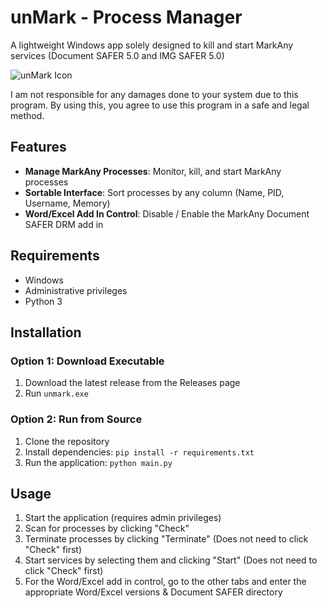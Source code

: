 # unMark - Process Manager

A lightweight Windows app solely designed to kill and start MarkAny services (Document SAFER 5.0 and IMG SAFER 5.0)

![unMark Icon](unmark-ico.ico)

I am not responsible for any damages done to your system due to this program. By using this, you agree to use this program in a safe and legal method.

## Features
- **Manage MarkAny Processes**: Monitor, kill, and start MarkAny processes
- **Sortable Interface**: Sort processes by any column (Name, PID, Username, Memory)
- **Word/Excel Add In Control**: Disable / Enable the MarkAny Document SAFER DRM add in

## Requirements

- Windows
- Administrative privileges
- Python 3

## Installation

### Option 1: Download Executable
1. Download the latest release from the Releases page
2. Run `unmark.exe`

### Option 2: Run from Source
1. Clone the repository
2. Install dependencies: `pip install -r requirements.txt`
3. Run the application: `python main.py`

## Usage
1. Start the application (requires admin privileges)
2. Scan for processes by clicking "Check"
3. Terminate processes by clicking "Terminate" (Does not need to click "Check" first)
4. Start services by selecting them and clicking "Start" (Does not need to click "Check" first)
5. For the Word/Excel add in control, go to the other tabs and enter the appropriate Word/Excel versions & Document SAFER directory


